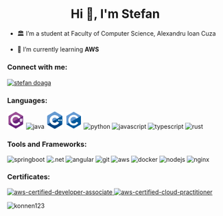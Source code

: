 <h1 align="center">Hi 👋, I'm Stefan</h1>

- 🏛️ I’m a student at Faculty of Computer Science, Alexandru Ioan Cuza

- 🌱 I’m currently learning **AWS**

<h3 align="left">Connect with me:</h3>
<p align="left">
<a href="https://linkedin.com/in/stefan-doaga-997780217" target="blank"><img align="center" src="https://raw.githubusercontent.com/rahuldkjain/github-profile-readme-generator/master/src/images/icons/Social/linked-in-alt.svg" alt="stefan doaga" height="30" width="40" /></a>
</p>

<h3 align="left">Languages:</h3>
<p align="left"> 
<img src="https://raw.githubusercontent.com/devicons/devicon/master/icons/csharp/csharp-original.svg" alt="csharp" width="40" height="40"/>
<img src="https://www.svgrepo.com/show/184143/java.svg" alt="java" width="40" height="40">
<img src="https://raw.githubusercontent.com/devicons/devicon/master/icons/cplusplus/cplusplus-original.svg" alt="cplusplus" width="40" height="40"/> 
<img src="https://raw.githubusercontent.com/devicons/devicon/master/icons/c/c-original.svg" alt="c" width="40" height="40"/> 
<img src="https://upload.wikimedia.org/wikipedia/commons/thumb/archive/c/c3/20220821155028%21Python-logo-notext.svg/120px-Python-logo-notext.svg.png" alt="python" width="40" height="40">
<img src="https://www.svgrepo.com/show/303206/javascript-logo.svg" alt="javascript" width="40" height="40"/> 
<img src="https://upload.wikimedia.org/wikipedia/commons/thumb/4/4c/Typescript_logo_2020.svg/512px-Typescript_logo_2020.svg.png?20221110153201" alt="typescript" width="40" height="40"/> 
<img src="https://www.rust-lang.org/static/images/rust-logo-blk.svg" alt="rust" width="40" height="40"/> 
</p>
<h3 align="left">Tools and Frameworks: </h3>
<p align="left">
<img src="https://upload.wikimedia.org/wikipedia/commons/thumb/7/79/Spring_Boot.svg/512px-Spring_Boot.svg.png?20230616230349" alt="springboot" width="40" height="40"/> 
<img src="https://upload.wikimedia.org/wikipedia/commons/thumb/7/7d/Microsoft_.NET_logo.svg/456px-Microsoft_.NET_logo.svg.png" alt=".net" width="40" height="40"/> 
<img src="https://upload.wikimedia.org/wikipedia/commons/thumb/c/cf/Angular_full_color_logo.svg/1200px-Angular_full_color_logo.svg.png" alt="angular" width="40" height="40"/> 
<img src="https://www.vectorlogo.zone/logos/git-scm/git-scm-icon.svg" alt="git" width="40" height="40"/>
<img src="https://cdn.worldvectorlogo.com/logos/amazon-web-services-2.svg" alt="aws" width="40" height="40"/> 
<img src="https://www.svgrepo.com/show/349342/docker.svg" alt="docker" width="40" height="40"/> 
<img src="https://www.svgrepo.com/show/314393/node-js.svg" alt="nodejs" width="40" height="40"/> 
<img src="https://www.svgrepo.com/show/373924/nginx.svg" alt="nginx" width="40" height="40"/> 
</p>
<h3 align="left">Certificates:</h3>
<p align="left">
<a href="https://www.credly.com/badges/918646cb-ae76-4d36-aca4-efefd02170f5/public_url"><img src="https://images.credly.com/size/340x340/images/b9feab85-1a43-4f6c-99a5-631b88d5461b/image.png" alt="aws-certified-developer-associate" width="100" height="100"/> </a>
<a href="https://www.credly.com/badges/2b1747f6-715f-49e0-b682-f1b06d2e0176/public_url"><img src="https://images.credly.com/size/340x340/images/00634f82-b07f-4bbd-a6bb-53de397fc3a6/image.png" alt="aws-certified-cloud-practitioner" width="100" height="100"/> </a>
</p>
<p><img align="center" src="https://github-readme-stats.vercel.app/api/top-langs?username=konnen123&show_icons=true&locale=en&layout=compact" alt="konnen123" /></p>
